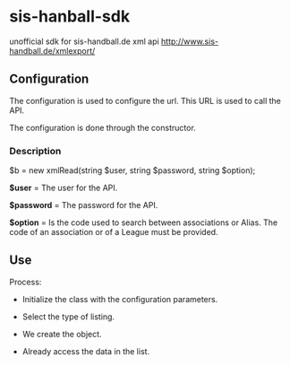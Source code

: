 # sis-hanball-sdk
unofficial sdk for sis-handball.de xml api <http://www.sis-handball.de/xmlexport/>

## Configuration
The configuration is used to configure the url. This URL is used to call the API.

The configuration is done through the constructor.

### Description

  $b = new xmlRead(string $user, string $password, string $option);

**$user** = The user for the API.

**$password** =  The password for the API.

**$option** = Is the code used to search between associations or Alias. The code of an association or of a League must be provided.


## Use

Process:

- Initialize the class with the configuration parameters.
- Select the type of listing.
- We create the object.

- Already access the data in the list.


